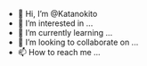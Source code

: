 - 👋 Hi, I’m @Katanokito
- 👀 I’m interested in ...
- 🌱 I’m currently learning ...
- 💞️ I’m looking to collaborate on ...
- 📫 How to reach me ...

<!---
Katanokito/Katanokito is a ✨ special ✨ repository because its `README.md` (this file) appears on your GitHub profile.
You can click the Preview link to take a look at your changes.
--->
